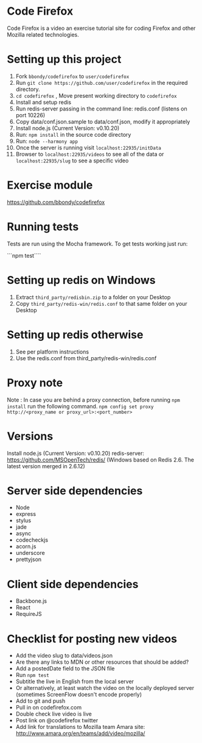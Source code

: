 Code Firefox
===========

Code Firefox is a video an exercise tutorial site for coding Firefox and other Mozilla related technologies.

Setting up this project
=======================

1. Fork ```bbondy/codefirefox``` to ```user/codefirefox```
2. Run ```git clone https://github.com/user/codefirefox``` in the required directory.
3. ```cd codefirefox``` , Move present working directory to ```codefirefox```
4. Install and setup redis
5. Run redis-server passing in the command line: redis.conf (listens on port 10226)
6. Copy data/conf.json.sample to data/conf.json, modify it appropriately
7. Install node.js (Current Version: v0.10.20)
8. Run: ```npm install``` in the source code directory
9. Run: ```node --harmony app```
10. Once the server is running visit ```localhost:22935/initData```
11. Browser to ```localhost:22935/videos``` to see all of the data or ```localhost:22935/slug``` to see a specific video

Exercise module
===============

https://github.com/bbondy/codefirefox

Running tests
=============

Tests are run using the Mocha framework. To get tests working just run:

```npm test````

Setting up redis on Windows
===========================

1. Extract `third_party/redisbin.zip` to a folder on your Desktop
2. Copy `third_party/redis-win/redis.conf` to that same folder on your Desktop

Setting up redis otherwise
==========================

1. See per platform instructions
2. Use the redis.conf from third_party/redis-win/redis.conf

Proxy note
==========

Note : In case you are behind a proxy connection, before running ```npm install``` run the following command.
```npm config set proxy http://<proxy_name or proxy_url>:<port_number>```

Versions
========

Install node.js (Current Version: v0.10.20)
redis-server: https://github.com/MSOpenTech/redis/ (Windows based on Redis 2.6. The latest version merged in 2.6.12)

Server side dependencies
========================

- Node
- express
- stylus
- jade
- async
- codecheckjs
- acorn.js
- underscore
- prettyjson

Client side dependencies
========================

- Backbone.js
- React
- RequireJS

Checklist for posting new videos
================================

- Add the video slug to data/videos.json
- Are there any links to MDN or other resources that should be added?
- Add a postedDate field to the JSON file
- Run `npm test`
- Subtitle the live in English from the local server
- Or alternatively, at least watch the video on the locally deployed server (sometimes ScreenFlow doesn't encode properly)
- Add to git and push
- Pull in on codefirefox.com
- Double check live video is live
- Post link on @codefirefox twitter
- Add link for translations to Mozilla team Amara site: http://www.amara.org/en/teams/add/video/mozilla/

